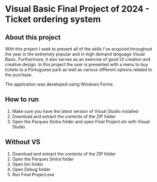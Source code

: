 # Visual Basic Final Project of 2024 - Ticket ordering system
## About this project

With this project I seek to present all of the skills I've acquired throughout the year in the extremely popular and in high demand language Visual Basic.
Furthermore, it also serves as an exercise of good UI creation and creative design.
In this project the user is presented with a menu to buy tickets to a Portuguese park as well as various different options related to the purchase.

The application was developed using Windows Forms 

## How to run

1. Make sure you have the latest version of Visual Studio installed
2. Download and extract the contents of the ZIP folder
3. Open the Parques Sintra folder and open Final Project.sln with Visual Studio

## Without VS

1. Download and extract the contents of the ZIP folder
2. Open the Parques Sintra folder
3. Open bin folder
4. Open Debug folder
5. Run Final Project.exe

